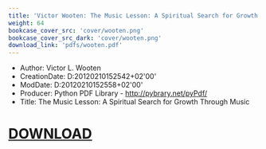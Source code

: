 ```yaml
---
title: 'Victor Wooten: The Music Lesson: A Spiritual Search for Growth Through Music'
weight: 64
bookcase_cover_src: 'cover/wooten.png'
bookcase_cover_src_dark: 'cover/wooten.png'
download_link: 'pdfs/wooten.pdf'
---
```


- Author: Victor L. Wooten
- CreationDate: D:20120210152542+02'00'
- ModDate: D:20120210152558+02'00'
- Producer: Python PDF Library - http://pybrary.net/pyPdf/
- Title: The Music Lesson: A Spiritual Search for Growth Through Music
# [DOWNLOAD](/pdfs/wooten.pdf)
